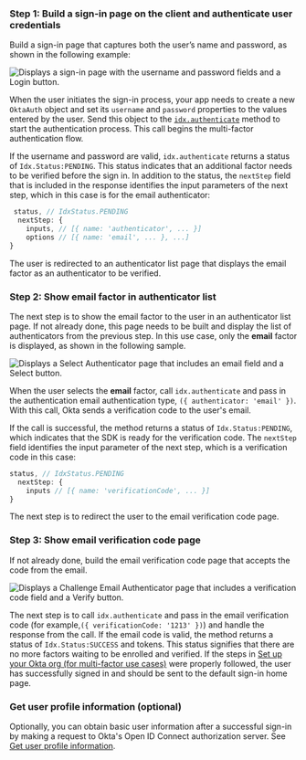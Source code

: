 ### Step 1: Build a sign-in page on the client and authenticate user credentials

Build a sign-in page that captures both the user’s name and password, as shown in the following example:

<div class="common-image-format">

![Displays a sign-in page with the username and password fields and a Login button.](/img/oie-embedded-sdk/oie-embedded-sdk-use-case-simple-sign-on-screenshot-sign-in-nodejs.png)

</div>

When the user initiates the sign-in process, your app needs to create a new `OktaAuth` object and set its `username` and `password` properties to the values entered by the user. Send this object to the [`idx.authenticate`](https://github.com/okta/okta-auth-js/blob/master/docs/idx.md#idxauthenticate) method to start the authentication process. This call begins the multi-factor authentication flow.

If the username and password are valid, `idx.authenticate` returns a status of `Idx.Status:PENDING`. This status indicates that an additional factor needs to be verified before the sign in. In addition to the status, the `nextStep` field that is included in the response identifies the input parameters of the next step, which in this case is for the email authenticator:

```JavaScript
 status, // IdxStatus.PENDING
  nextStep: {
    inputs, // [{ name: 'authenticator', ... }]
    options // [{ name: 'email', ... }, ...]
}
```

The user is redirected to an authenticator list page that displays the email factor as an authenticator to be verified.

### Step 2: Show email factor in authenticator list

The next step is to show the email factor to the user in an authenticator list page. If not already done, this page needs to be built and display the list of authenticators from the previous step. In this use case, only the **email** factor is displayed, as shown in the following sample.

<div class="common-image-format">

![Displays a Select Authenticator page that includes an email field and a Select button.](/img/oie-embedded-sdk/oie-embedded-sdk-use-case-sign-in-pwd-email-screen-verify-nodejs.png)

</div>

When the user selects the **email** factor, call `idx.authenticate` and pass in the authentication email authentication type, `({ authenticator: 'email' })`. With this call, Okta sends a verification code to the user's email.

If the call is successful, the method returns a status of `Idx.Status:PENDING`, which indicates that the SDK is ready for the verification code. The `nextStep` field identifies the input parameter of the next step, which is a verification code in this case:

```JavaScript
status, // IdxStatus.PENDING
  nextStep: {
    inputs // [{ name: 'verificationCode', ... }]
}
```

The next step is to redirect the user to the email verification code page.

### Step 3: Show email verification code page

If not already done, build the email verification code page that accepts the code from the email.

<div class="common-image-format">

![Displays a Challenge Email Authenticator page that includes a verification code field and a Verify button.](/img/oie-embedded-sdk/oie-embedded-sdk-use-case-simple-self-serv-screen-verify-email-code-nodejs.png)

</div>

The next step is to call `idx.authenticate` and pass in the email verification code (for example,`({ verificationCode: '1213' })`) and handle the response from the call. If the email code is valid, the method returns a status of `Idx.Status:SUCCESS` and tokens. This status signifies that there are no more factors waiting to be enrolled and verified. If the steps in [Set up your Okta org (for multi-factor use cases)](/docs/guides/oie-embedded-common-org-setup/aspnet/main/#set-up-your-okta-org-for-multifactor-use-cases) were properly followed, the user has successfully signed in and should be sent to the default sign-in home page.

### Get user profile information (optional)

Optionally, you can obtain basic user information after a successful sign-in by making a request to Okta's Open ID Connect authorization server. See [Get user profile information](/docs/guides/oie-embedded-sdk-use-cases/nodejs/oie-embedded-sdk-use-case-basic-sign-in/#get-user-profile-information).
